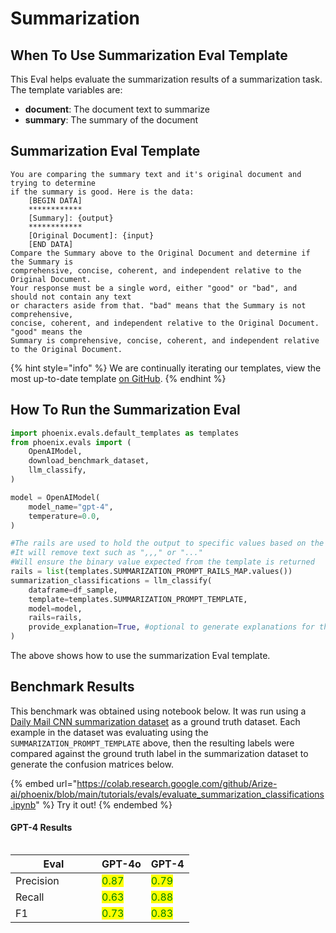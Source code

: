 # Summarization

## When To Use Summarization Eval Template

This Eval helps evaluate the summarization results of a summarization task. The template variables are:

* **document**: The document text to summarize
* **summary**: The summary of the document

## Summarization Eval Template

```
You are comparing the summary text and it's original document and trying to determine
if the summary is good. Here is the data:
    [BEGIN DATA]
    ************
    [Summary]: {output}
    ************
    [Original Document]: {input}
    [END DATA]
Compare the Summary above to the Original Document and determine if the Summary is
comprehensive, concise, coherent, and independent relative to the Original Document.
Your response must be a single word, either "good" or "bad", and should not contain any text
or characters aside from that. "bad" means that the Summary is not comprehensive,
concise, coherent, and independent relative to the Original Document. "good" means the
Summary is comprehensive, concise, coherent, and independent relative to the Original Document.
```

{% hint style="info" %}
We are continually iterating our templates, view the most up-to-date template [on GitHub](https://github.com/Arize-ai/phoenix/blob/ecef5242d2f9bb39a2fdf5d96a2b1841191f7944/packages/phoenix-evals/src/phoenix/evals/default_templates.py#L289).
{% endhint %}

## How To Run the Summarization Eval

```python
import phoenix.evals.default_templates as templates
from phoenix.evals import (
    OpenAIModel,
    download_benchmark_dataset,
    llm_classify,
)

model = OpenAIModel(
    model_name="gpt-4",
    temperature=0.0,
)

#The rails are used to hold the output to specific values based on the template
#It will remove text such as ",,," or "..."
#Will ensure the binary value expected from the template is returned 
rails = list(templates.SUMMARIZATION_PROMPT_RAILS_MAP.values())
summarization_classifications = llm_classify(
    dataframe=df_sample,
    template=templates.SUMMARIZATION_PROMPT_TEMPLATE,
    model=model,
    rails=rails,
    provide_explanation=True, #optional to generate explanations for the value produced by the eval LLM
)
```

The above shows how to use the summarization Eval template.

## Benchmark Results

This benchmark was obtained using notebook below. It was run using a [Daily Mail CNN summarization dataset](https://storage.googleapis.com/arize-phoenix-assets/evals/summarization-classification/summarization-test.jsonl.zip) as a ground truth dataset. Each example in the dataset was evaluating using the `SUMMARIZATION_PROMPT_TEMPLATE` above, then the resulting labels were compared against the ground truth label in the summarization dataset to generate the confusion matrices below.

{% embed url="https://colab.research.google.com/github/Arize-ai/phoenix/blob/main/tutorials/evals/evaluate_summarization_classifications.ipynb" %}
Try it out!
{% endembed %}

#### GPT-4 Results

<div align="left"><figure><img src="../../../.gitbook/assets/Screenshot 2023-09-18 at 12.04.55 PM.png" alt=""><figcaption></figcaption></figure></div>

<table><thead><tr><th width="122">Eval</th><th>GPT-4o</th><th>GPT-4</th></tr></thead><tbody><tr><td>Precision</td><td><mark style="color:green;">0.87</mark></td><td><mark style="color:green;">0.79</mark></td></tr><tr><td>Recall</td><td><mark style="color:green;">0.63</mark></td><td><mark style="color:green;">0.88</mark></td></tr><tr><td>F1</td><td><mark style="color:green;">0.73</mark></td><td><mark style="color:green;">0.83</mark></td></tr></tbody></table>
